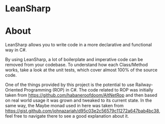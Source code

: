 # LeanSharp

# About
LeanSharp allows you to write code in a more declarative and functional way in C#.

By using LeanSharp, a lot of boilerplate and imperative code can be removed from your codebase.
To understand how each Class/Method works, take a look at the unit tests, which cover almost 100% of the source code.

One of the things provided by this project is the potential to use Railway-Oriented Programming (ROP) in C#. The code related to ROP was initially taken from https://github.com/habaneroofdoom/AltNetRop and then based on real world usage it was grown and tweaked to its current state. In the same way, the Maybe monad used in here was taken from https://gist.github.com/johnazariah/d95c03e2c56579c11272a647bab4bc38, feel free to navigate there to see a good explanation about it.
